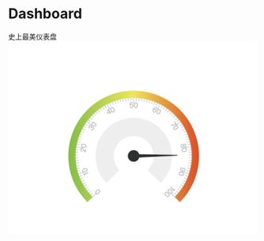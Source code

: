 # Dashboard
史上最美仪表盘  
![image](https://github.com/Superwang888/Dashboard/blob/master/images/WechatIMG.png)
